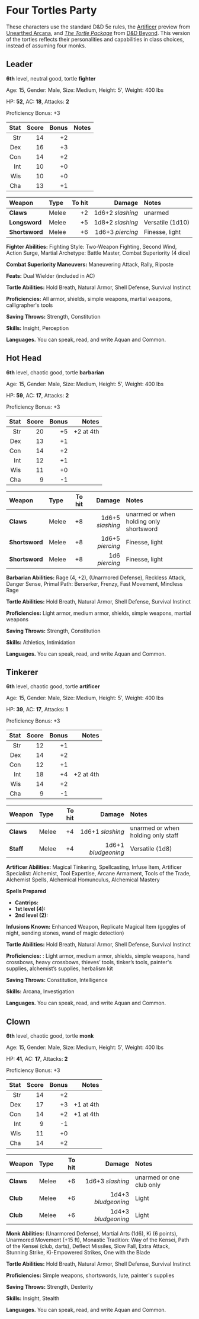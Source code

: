# Four Tortles Party

These characters use the standard D&D 5e rules, the [Artificer](https://dnd.wizards.com/articles/unearthed-arcana/artificer-revisited) preview from [Unearthed Arcana](https://dnd.wizards.com/articles/unearthed-arcana), and _[The Tortle Package](https://www.dndbeyond.com/marketplace/source/the-tortle-package)_ from [D&D Beyond](https://www.dndbeyond.com/). This version of the tortles reflects their personalities and capabilities in class choices, instead of assuming four monks.

## Leader

**6th** level, neutral good, tortle **fighter**

Age: 15, Gender: Male, Size: Medium, Height: 5', Weight: 400 lbs

HP: **52**, AC: **18**, Attacks: **2**

Proficiency Bonus: +3

| Stat | Score | Bonus | Notes |
| ---: | ----: | ----: | ----: |
| Str | 14 | +2 |  |
| Dex | 16 | +3 |  |
| Con | 14 | +2 |  |
| Int | 10 | +0 |  |
| Wis | 10 | +0 |  |
| Cha | 13 | +1 |  |

| Weapon | Type | To hit | Damage | Notes |
| :----- | :--- | -----: | -----: | :---- |
| **Claws** | Melee | +2 | 1d6+2 _slashing_ | unarmed |
| **Longsword** | Melee | +5 | 1d8+2 _slashing_ | Versatile (1d10) |
| **Shortsword** | Melee | +6 | 1d6+3 _piercing_ | Finesse, light |

**Fighter Abilities:** Fighting Style: Two-Weapon Fighting, Second Wind, Action Surge, Martial Archetype: Battle Master, Combat Superiority (4 dice)

**Combat Superiority Maneuvers:** Maneuvering Attack, Rally, Riposte

**Feats:** Dual Wielder (included in AC)

**Tortle Abilities:** Hold Breath, Natural Armor, Shell Defense, Survival Instinct

**Proficiencies:** All armor, shields, simple weapons, martial weapons, calligrapher's tools

**Saving Throws:** Strength, Constitution

**Skills:** Insight, Perception

**Languages.** You can speak, read, and write Aquan and Common.

## Hot Head

**6th** level, chaotic good, tortle **barbarian**

Age: 15, Gender: Male, Size: Medium, Height: 5', Weight: 400 lbs

HP: **59**, AC: **17**, Attacks: **2**

Proficiency Bonus: +3

| Stat | Score | Bonus | Notes |
| ---: | ----: | ----: | ----: |
| Str | 20 | +5 | +2 at 4th |
| Dex | 13 | +1 |  |
| Con | 14 | +2 |  |
| Int | 12 | +1 |  |
| Wis | 11 | +0 |  |
| Cha | 9 | -1 |  |

| Weapon | Type | To hit | Damage | Notes |
| :----- | :--- | -----: | -----: | :---- |
| **Claws** | Melee | +8 | 1d6+5 _slashing_ | unarmed or when holding only shortsword |
| **Shortsword** | Melee | +8 | 1d6+5 _piercing_ | Finesse, light |
| **Shortsword** | Melee | +8 | 1d6 _piercing_ | Finesse, light |

**Barbarian Abilities:** Rage (4, +2), (Unarmored Defense), Reckless Attack, Danger Sense, Primal Path: Berserker, Frenzy, Fast Movement, Mindless Rage

**Tortle Abilities:** Hold Breath, Natural Armor, Shell Defense, Survival Instinct

**Proficiencies:** Light armor, medium armor, shields, simple weapons, martial weapons

**Saving Throws:** Strength, Constitution

**Skills:** Athletics, Intimidation

**Languages.** You can speak, read, and write Aquan and Common.

## Tinkerer

**6th** level, chaotic good, tortle **artificer**

Age: 15, Gender: Male, Size: Medium, Height: 5', Weight: 400 lbs

HP: **39**, AC: **17**, Attacks: **1**

Proficiency Bonus: +3

| Stat | Score | Bonus | Notes |
| ---: | ----: | ----: | ----: |
| Str | 12 | +1 |  |
| Dex | 14 | +2 |  |
| Con | 12 | +1 |  |
| Int | 18 | +4 | +2 at 4th |
| Wis | 14 | +2 |  |
| Cha | 9 | -1 |  |

| Weapon | Type | To hit | Damage | Notes |
| :----- | :--- | -----: | -----: | :---- |
| **Claws** | Melee | +4 | 1d6+1 _slashing_ | unarmed or when holding only staff |
| **Staff** | Melee | +4 | 1d6+1 _bludgeoning_ | Versatile (1d8) |

**Artificer Abilities:** Magical Tinkering, Spellcasting, Infuse Item, Artificer Specialist: Alchemist, Tool Expertise, Arcane Armament, Tools of the Trade, Alchemist Spells, Alchemical Homunculus, Alchemical Mastery

**Spells Prepared**
* **Cantrips:**
* **1st level (4):**
* **2nd level (2):**

**Infusions Known:** Enhanced Weapon, Replicate Magical Item (goggles of night, sending stones, wand of magic detection)

**Tortle Abilities:** Hold Breath, Natural Armor, Shell Defense, Survival Instinct

**Proficiencies:** : Light armor, medium armor, shields, simple weapons,  hand crossbows, heavy crossbows, thieves’ tools, tinker’s tools,	painter's supplies, alchemist’s supplies, herbalism kit

**Saving Throws:** Constitution, Intelligence

**Skills:** Arcana, Investigation

**Languages.** You can speak, read, and write Aquan and Common.

## Clown

**6th** level, chaotic good, tortle **monk**

Age: 15, Gender: Male, Size: Medium, Height: 5', Weight: 400 lbs

HP: **41**, AC: **17**, Attacks: **2**

Proficiency Bonus: +3

| Stat | Score | Bonus | Notes |
| ---: | ----: | ----: | ----: |
| Str | 14 | +2 |  |
| Dex | 17 | +3 | +1 at 4th |
| Con | 14 | +2 | +1 at 4th |
| Int | 9 | -1 |  |
| Wis | 11 | +0 |  |
| Cha | 14 | +2 |  |

| Weapon | Type | To hit | Damage | Notes |
| :----- | :--- | -----: | -----: | :---- |
| **Claws** | Melee | +6 | 1d6+3 _slashing_ | unarmed or one club only |
| **Club** | Melee | +6 | 1d4+3 _bludgeoning_ | Light |
| **Club** | Melee | +6 | 1d4+3 _bludgeoning_ | Light |

**Monk Abilities:** (Unarmored Defense), Martial Arts (1d6), Ki (6 points), Unarmored Movement (+15 ft), Monastic Tradition: Way of the Kensei, Path of the Kensei (club, darts), Deflect Missiles, Slow Fall, Extra Attack, Stunning Strike, Ki-Empowered Strikes, One with the Blade

**Tortle Abilities:** Hold Breath, Natural Armor, Shell Defense, Survival Instinct

**Proficiencies:** Simple weapons, shortswords, lute, painter's supplies

**Saving Throws:** Strength, Dexterity

**Skills:** Insight, Stealth

**Languages.** You can speak, read, and write Aquan and Common.
